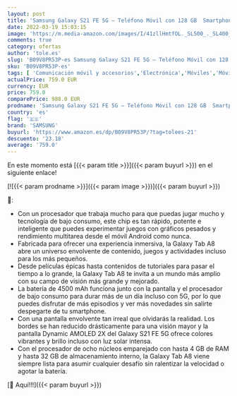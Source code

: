 ```yaml
---
layout: post
title: 'Samsung Galaxy S21 FE 5G – Teléfono Móvil con 128 GB  Smartphone Libre  Android  Oliva  Versión Española  + Samsung Galaxy Tab A8 - Tablet de 10.5”  32GB  WiFi  Android  Gris Versión Española '
date: 2022-03-19 15:03:15
image: 'https://m.media-amazon.com/images/I/41zllHmtfOL._SL500_._SL400_.jpg'
comments: true
category: ofertas
author: 'tole.es'
slug: 'B09V8PR53P-es Samsung Galaxy S21 FE 5G – Teléfono Móvil con 128 GB...'
sku: 'B09V8PR53P-es'
tags: [ 'Comunicación móvil y accesorios','Electrónica','Móviles','Móviles y smartphones libres','android','samsung', ]
actualPrice: 759.0 EUR
currency: EUR
price: 759.0
comparePrice: 988.0 EUR
prodname: 'Samsung Galaxy S21 FE 5G – Teléfono Móvil con 128 GB  Smartphone Libre  Android  Oliva  Versión Española  + Samsung Galaxy Tab A8 - Tablet de 10.5”  32GB  WiFi  Android  Gris Versión Española '
country: 'es'
flag: '🇪🇸'
brand: 'SAMSUNG'
buyurl: 'https://www.amazon.es/dp/B09V8PR53P/?tag=tolees-21'
descuento: '23.18'
average: '759.0'
---
```


En este momento está [{{< param title >}}]({{< param buyurl >}}) en el siguiente enlace!

[![{{< param prodname >}}]({{< param image >}})]({{< param buyurl >}})

🔎:

- Con un procesador que trabaja mucho para que puedas jugar mucho y tecnología de bajo consumo, este chip es tan rápido, potente e inteligente que puedes experimentar juegos con gráficos pesados y rendimiento multitarea desde el móvil Android como nunca.
- Fabricada para ofrecer una experiencia inmersiva, la Galaxy Tab A8 abre un universo envolvente de contenido, juegos y actividades incluso para los más pequeños.
- Desde películas épicas hasta contenidos de tutoriales para pasar el tiempo a lo grande, la Galaxy Tab A8 te invita a un mundo más amplio con su campo de visión más grande y mejorado.
- La batería de 4500 mAh funciona junto con la pantalla y el procesador de bajo consumo para durar más de un día incluso con 5G, por lo que puedes disfrutar de más episodios y ver más novedades sin salirte despegarte de tu smartphone.
- Con una pantalla envolvente tan irreal que olvidarás la realidad. Los bordes se han reducido drásticamente para una visión mayor y la pantalla Dynamic AMOLED 2X del Galaxy S21 FE 5G ofrece colores vibrantes y brillo incluso con luz solar intensa.
- Con el procesador de ocho núcleos emparejado con hasta 4 GB de RAM y hasta 32 GB de almacenamiento interno, la Galaxy Tab A8 viene siempre lista para asumir cualquier desafío sin ralentizar la velocidad o agotar la batería.

[🛒 Aquí!!!]({{< param buyurl >}})
